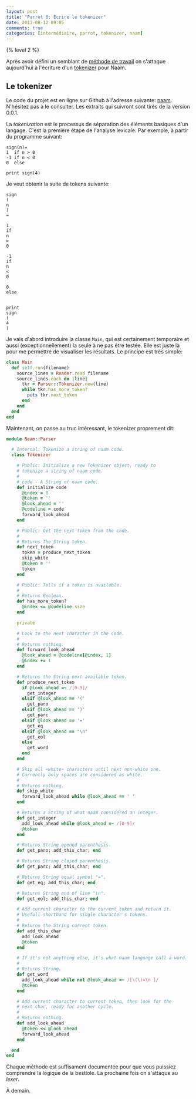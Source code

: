 ```yaml
---
layout: post
title: "Parrot 6: Écrire le tokenizer"
date: 2013-08-12 09:05
comments: true
categories: [intermédiaire, parrot, tokenizer, naam]
---
```


{% level 2 %}

Après avoir défini un semblant de
[méthode de travail](http://lkdjiin.github.io/blog/2013/08/11/parrot-5-un-plan-pour-ecrire-un-compilateur/)
on s'attaque aujourd'hui à l'écriture d'un
[tokenizer](http://en.wikipedia.org/wiki/Tokenization)
pour Naam.

<!-- more -->

Le tokenizer
------------
Le code du projet est en ligne sur Github à l'adresse suivante:
[naam](https://github.com/lkdjiin/naam).
N'hésitez pas à le consulter. Les extraits qui suivront sont tirés de la
version 0.0.1.

La *tokenization* est le processus de séparation des éléments 
basiques d'un langage.
C'est la première étape de l'analyse lexicale.
Par exemple, à partir du programme suivant:

    sign(n)=
    1  if n > 0
    -1 if n < 0
    0  else

    print sign(4)

Je veut obtenir la suite de tokens suivante:

    sign
    (
    n
    )
    =

    1
    if
    n
    >
    0

    -1
    if
    n
    <
    0

    0
    else


    print
    sign
    (
    4
    )

Je vais d'abord introduire la classe `Main`, qui est certainement
temporaire et aussi (exceptionnellement) la seule à ne pas être
testée. Elle est juste là pour me permettre de visualiser les
résultats.
Le principe est très simple:

``` ruby lib/naam/main.rb
class Main
  def self.run(filename)
    source_lines = Reader.read filename
    source_lines.each do |line|
      tkr = Parser::Tokenizer.new(line)
      while tkr.has_more_token?
        puts tkr.next_token
      end
    end
  end
end
```


Maintenant, on passe au truc intéressant, le tokenizer
proprement dit:

``` ruby lib/naam/parser/tokenizer.rb
module Naam::Parser

  # Internal: Tokenize a string of naam code.
  class Tokenizer

    # Public: Initialize a new Tokenizer object, ready to
    # tokenize a string of naam code.
    #
    # code - A String of naam code.
    def initialize code
      @index = 0
      @token = ''
      @look_ahead = ''
      @codeline = code
      forward_look_ahead
    end

    # Public: Get the next token from the code.
    #
    # Returns The String token.
    def next_token
      token = produce_next_token
      skip_white
      @token = ''
      token
    end

    # Public: Tells if a token is available.
    #
    # Returns Boolean.
    def has_more_token?
      @index <= @codeline.size
    end

    private

    # Look to the next character in the code.
    #
    # Returns nothing.
    def forward_look_ahead
      @look_ahead = @codeline[@index, 1]
      @index += 1
    end

    # Returns the String next available token.
    def produce_next_token
      if @look_ahead =~ /[0-9]/
        get_integer
      elsif @look_ahead == '('
        get_paro
      elsif @look_ahead == ')'
        get_parc
      elsif @look_ahead == '='
        get_eq
      elsif @look_ahead == "\n"
        get_eol
      else
        get_word
      end
    end

    # Skip all «white» characters until next non-white one.
    # Currently only spaces are considered as white.
    #
    # Returns nothing.
    def skip_white
      forward_look_ahead while @look_ahead == ' '
    end

    # Returns a String of what naam considered an integer.
    def get_integer
      add_look_ahead while @look_ahead =~ /[0-9]/
      @token
    end

    # Returns String opened parenthesis.
    def get_paro; add_this_char; end

    # Returns String closed parenthesis.
    def get_parc; add_this_char; end

    # Returns String equal symbol "=".
    def get_eq; add_this_char; end

    # Returns String end of line "\n".
    def get_eol; add_this_char; end

    # Add current character to the current token and return it.
    # Usefull shorthand for single character's tokens.
    #
    # Returns the String current token.
    def add_this_char
      add_look_ahead
      @token
    end

    # If it's not anything else, it's what naam language call a word.
    #
    # Returns String.
    def get_word
      add_look_ahead while not @look_ahead =~ /[\(\)=\n ]/
      @token
    end

    # Add current character to current token, then look for the
    # next char, ready for another cycle.
    #
    # Returns nothing.
    def add_look_ahead
      @token << @look_ahead
      forward_look_ahead
    end

  end
end
```

Chaque méthode est suffisament documentée pour que vous puissiez
comprendre la logique de la bestiole. La prochaine fois on s'attaque
au *lexer*.

À demain.

